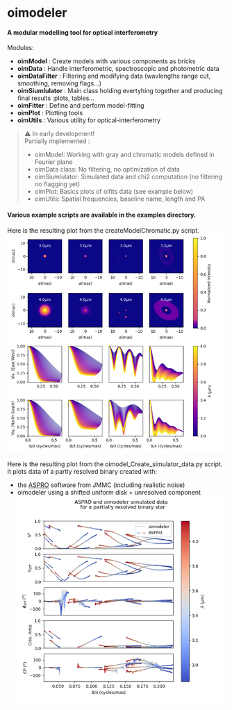 # oimodeler

#### A modular modelling tool for optical interferometry

Modules:
* **oimModel** : Create models with various components as bricks 
* **oimData** :  Handle interferometric, spectroscopic and photometric data
* **oimDataFilter** : Filtering and modifying data (wavlengths range cut, smoothing, removing flags...)  
* **oimSiumlulator** : Main class holding evertyhing together and producing final results :plots, tables...
* **oimFitter** : Define and perform model-fitting   
* **oimPlot** : Plotting tools
* **oimUtils** : Various utility for optical-interferometry


>:warning: In early development!     
>Partially implemented :     
>* oimModel: Working with gray and chromatic models defined in Fourier plane   
>* oimData class: No filtering, no optimization of data      
>* oimSiumlulator: Simulated data and chi2 computation (no filtering no flagging yet)    
>* oimPlot: Basics plots of oifits data (see example below)    
>* oimUtils: Spatial frequencies, baseline name, length and PA    



#### Various example scripts are available in the examples directory. 

Here is the resulting plot from the createModelChromatic.py script.
![boo](./images/createModelChromatic.png)
 
Here is the resulting plot from the oimodel_Create_simulator_data.py script.    
It plots data of a partly resolved binary created with:
- the [ASPRO](https://www.jmmc.fr/english/tools/proposal-preparation/aspro/) software from JMMC (including realistic noise)
- oimodeler using a shifted uniform disk + unresolved component
![boo](./images/oimodel_Create_simulator_data.png)


